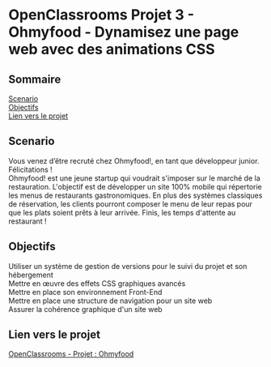 # OpenClassrooms Projet 3 - Ohmyfood - Dynamisez une page web avec des animations CSS

## Sommaire
[Scenario](#scenario) <br>
[Objectifs](#objectifs) <br>
[Lien vers le projet](#lien-vers-le-projet) <br>

## Scenario
Vous venez d’être recruté chez Ohmyfood!, en tant que développeur junior. Félicitations ! <br>
Ohmyfood! est une jeune startup qui voudrait s'imposer sur le marché de la restauration. L'objectif est de développer un site 100% 
mobile qui répertorie les menus de restaurants gastronomiques. En plus des systèmes classiques de réservation, les clients pourront 
composer le menu de leur repas pour que les plats soient prêts à leur arrivée. Finis, les temps d'attente au restaurant !

## Objectifs
Utiliser un système de gestion de versions pour le suivi du projet et son hébergement <br>
Mettre en œuvre des effets CSS graphiques avancés <br>
Mettre en place son environnement Front-End <br>
Mettre en place une structure de navigation pour un site web <br>
Assurer la cohérence graphique d'un site web

## Lien vers le projet
[OpenClassrooms - Projet : Ohmyfood](https://balbijoh.github.io/OC-P3-Ohmyfood/index.html)
